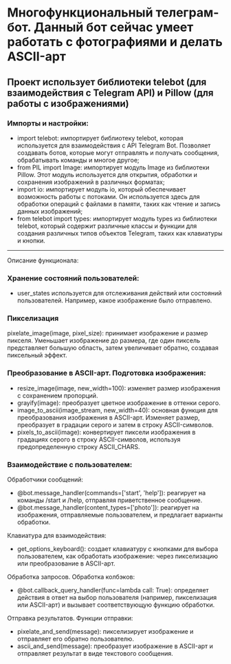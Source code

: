 Многофункциональный телеграм-бот. Данный бот сейчас умеет работать с фотографиями и делать ASCII-арт 
=====================================================================================
## Проект использует библиотеки telebot (для взаимодействия с Telegram API) и Pillow (для работы с изображениями) 

### Импорты и настройки:
* import telebot: импортирует библиотеку telebot, которая используется для взаимодействия с API Telegram Bot. 
Позволяет создавать ботов, которые могут отправлять и получать сообщения, обрабатывать команды и многое другое;
* from PIL import Image: импортирует модуль Image из библиотеки Pillow. Этот модуль используется для открытия, 
обработки и сохранения изображений в различных форматах;
* import io: импортирует модуль io, который обеспечивает возможность работы с потоками. Он используется здесь 
для обработки операций с файлами в памяти, таких как чтение и запись данных изображений;
* from telebot import types: импортирует модуль  types из библиотеки telebot, который содержит различные классы 
и функции для создания различных типов объектов Telegram, таких как клавиатуры и кнопки.

------------
Описание функционала:


### Хранение состояний пользователей:
- user_states используется для отслеживания действий или состояний пользователей. Например, какое изображение было отправлено.

### Пикселизация
pixelate_image(image, pixel_size): принимает изображение и размер пикселя. Уменьшает изображение до размера, где один пиксель представляет большую область, затем увеличивает обратно, создавая пиксельный эффект.

### Преобразование в ASCII-арт. Подготовка изображения:
- resize_image(image, new_width=100): изменяет размер изображения с сохранением пропорций.
- grayify(image): преобразует цветное изображение в оттенки серого.
- image_to_ascii(image_stream, new_width=40): основная функция для преобразования изображения в ASCII-арт. Изменяет размер, преобразует в градации серого и затем в строку ASCII-символов.
- pixels_to_ascii(image): конвертирует пиксели изображения в градациях серого в строку ASCII-символов, используя предопределенную строку ASCII_CHARS.

### Взаимодействие с пользователем: 
Обработчики сообщений:
- @bot.message_handler(commands=['start', 'help']): реагирует на команды /start и /help, отправляя приветственное сообщение.
- @bot.message_handler(content_types=['photo']): реагирует на изображения, отправляемые пользователем, и предлагает варианты обработки.

Клавиатура для взаимодействия:
- get_options_keyboard(): создает клавиатуру с кнопками для выбора пользователем, как обработать изображение: через пикселизацию или преобразование в ASCII-арт.

Обработка запросов. Обработка колбэков:
- @bot.callback_query_handler(func=lambda call: True): определяет действия в ответ на выбор пользователя (например, пикселизация или ASCII-арт) и вызывает соответствующую функцию обработки.

Отправка результатов. Функции отправки:
- pixelate_and_send(message): пикселизирует изображение и отправляет его обратно пользователю.
- ascii_and_send(message): преобразует изображение в ASCII-арт и отправляет результат в виде текстового сообщения.
